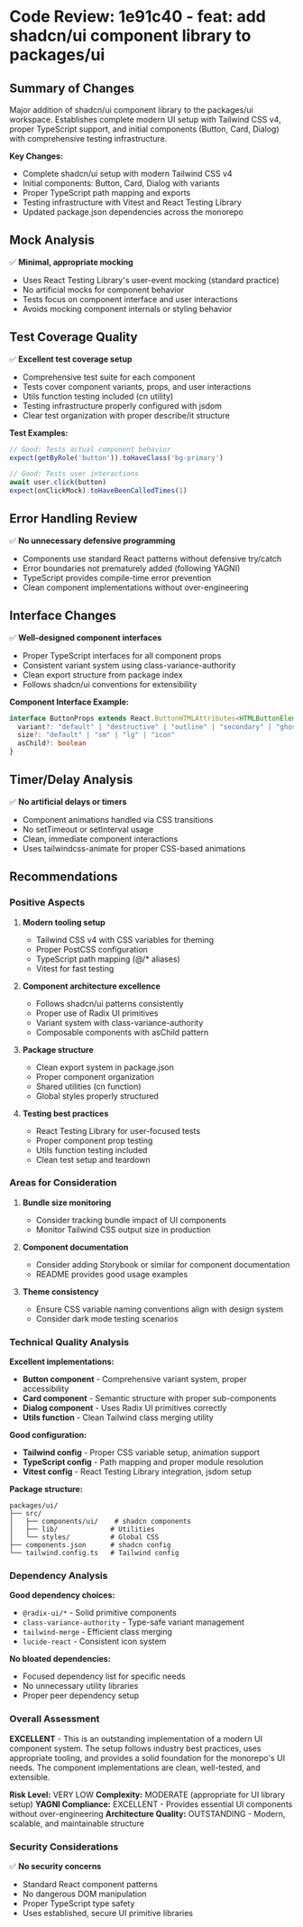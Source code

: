 # Code Review: 1e91c40 - feat: add shadcn/ui component library to packages/ui

## Summary of Changes

Major addition of shadcn/ui component library to the packages/ui workspace. Establishes complete modern UI setup with Tailwind CSS v4, proper TypeScript support, and initial components (Button, Card, Dialog) with comprehensive testing infrastructure.

**Key Changes:**
- Complete shadcn/ui setup with modern Tailwind CSS v4
- Initial components: Button, Card, Dialog with variants
- Proper TypeScript path mapping and exports
- Testing infrastructure with Vitest and React Testing Library
- Updated package.json dependencies across the monorepo

## Mock Analysis

✅ **Minimal, appropriate mocking**
- Uses React Testing Library's user-event mocking (standard practice)
- No artificial mocks for component behavior
- Tests focus on component interface and user interactions
- Avoids mocking component internals or styling behavior

## Test Coverage Quality

✅ **Excellent test coverage setup**
- Comprehensive test suite for each component
- Tests cover component variants, props, and user interactions
- Utils function testing included (cn utility)
- Testing infrastructure properly configured with jsdom
- Clear test organization with proper describe/it structure

**Test Examples:**
```typescript
// Good: Tests actual component behavior
expect(getByRole('button')).toHaveClass('bg-primary')

// Good: Tests user interactions  
await user.click(button)
expect(onClickMock).toHaveBeenCalledTimes(1)
```

## Error Handling Review

✅ **No unnecessary defensive programming**
- Components use standard React patterns without defensive try/catch
- Error boundaries not prematurely added (following YAGNI)
- TypeScript provides compile-time error prevention
- Clean component implementations without over-engineering

## Interface Changes

✅ **Well-designed component interfaces**
- Proper TypeScript interfaces for all component props
- Consistent variant system using class-variance-authority
- Clean export structure from package index
- Follows shadcn/ui conventions for extensibility

**Component Interface Example:**
```typescript
interface ButtonProps extends React.ButtonHTMLAttributes<HTMLButtonElement> {
  variant?: "default" | "destructive" | "outline" | "secondary" | "ghost" | "link"
  size?: "default" | "sm" | "lg" | "icon"
  asChild?: boolean
}
```

## Timer/Delay Analysis

✅ **No artificial delays or timers**
- Component animations handled via CSS transitions
- No setTimeout or setInterval usage
- Clean, immediate component interactions
- Uses tailwindcss-animate for proper CSS-based animations

## Recommendations

### Positive Aspects

1. **Modern tooling setup**
   - Tailwind CSS v4 with CSS variables for theming
   - Proper PostCSS configuration
   - TypeScript path mapping (@/* aliases)
   - Vitest for fast testing

2. **Component architecture excellence**
   - Follows shadcn/ui patterns consistently
   - Proper use of Radix UI primitives
   - Variant system with class-variance-authority
   - Composable components with asChild pattern

3. **Package structure**
   - Clean export system in package.json
   - Proper component organization
   - Shared utilities (cn function)
   - Global styles properly structured

4. **Testing best practices**
   - React Testing Library for user-focused tests
   - Proper component prop testing
   - Utils function testing included
   - Clean test setup and teardown

### Areas for Consideration

1. **Bundle size monitoring**
   - Consider tracking bundle impact of UI components
   - Monitor Tailwind CSS output size in production

2. **Component documentation**
   - Consider adding Storybook or similar for component documentation
   - README provides good usage examples

3. **Theme consistency**
   - Ensure CSS variable naming conventions align with design system
   - Consider dark mode testing scenarios

### Technical Quality Analysis

**Excellent implementations:**
- **Button component** - Comprehensive variant system, proper accessibility
- **Card component** - Semantic structure with proper sub-components
- **Dialog component** - Uses Radix UI primitives correctly
- **Utils function** - Clean Tailwind class merging utility

**Good configuration:**
- **Tailwind config** - Proper CSS variable setup, animation support
- **TypeScript config** - Path mapping and proper module resolution
- **Vitest config** - React Testing Library integration, jsdom setup

**Package structure:**
```
packages/ui/
├── src/
│   ├── components/ui/    # shadcn components
│   ├── lib/             # Utilities
│   └── styles/          # Global CSS
├── components.json      # shadcn config
└── tailwind.config.ts   # Tailwind config
```

### Dependency Analysis

**Good dependency choices:**
- `@radix-ui/*` - Solid primitive components
- `class-variance-authority` - Type-safe variant management
- `tailwind-merge` - Efficient class merging
- `lucide-react` - Consistent icon system

**No bloated dependencies:**
- Focused dependency list for specific needs
- No unnecessary utility libraries
- Proper peer dependency setup

### Overall Assessment

**EXCELLENT** - This is an outstanding implementation of a modern UI component system. The setup follows industry best practices, uses appropriate tooling, and provides a solid foundation for the monorepo's UI needs. The component implementations are clean, well-tested, and extensible.

**Risk Level:** VERY LOW
**Complexity:** MODERATE (appropriate for UI library setup)
**YAGNI Compliance:** EXCELLENT - Provides essential UI components without over-engineering
**Architecture Quality:** OUTSTANDING - Modern, scalable, and maintainable structure

### Security Considerations

✅ **No security concerns**
- Standard React component patterns
- No dangerous DOM manipulation
- Proper TypeScript type safety
- Uses established, secure UI primitive libraries